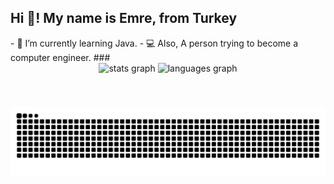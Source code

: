 <h2 align="left">Hi 👋! My name is Emre, from Turkey</h2>
- 🌱 I’m currently learning Java.
- 💻 Also, A person trying to become a computer engineer.
###

<div align="center">
  <img src="https://github-readme-stats.vercel.app/api?hide_title=false&hide_rank=false&show_icons=true&include_all_commits=true&count_private=true&disable_animations=false&theme=dracula&locale=en&hide_border=false&username=emrekabakci" height="150" alt="stats graph"  />
  <img src="https://github-readme-stats.vercel.app/api/top-langs?locale=en&hide_title=false&layout=compact&card_width=320&langs_count=5&theme=dracula&hide_border=false&username=emrekabakci" height="150" alt="languages graph"  />
</div>

###

###

<br clear="both">

![Snake animation](https://github.com/baliezgi/baliezgi/blob/output/github-contribution-grid-snake.svg)

###
